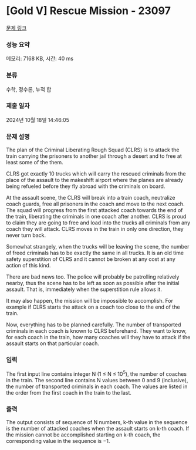 # [Gold V] Rescue Mission - 23097 

[문제 링크](https://www.acmicpc.net/problem/23097) 

### 성능 요약

메모리: 7168 KB, 시간: 40 ms

### 분류

수학, 정수론, 누적 합

### 제출 일자

2024년 10월 18일 14:46:05

### 문제 설명

<p>The plan of the Criminal Liberating Rough Squad (CLRS) is to attack the train carrying the prisoners to another jail through a desert and to free at least some of the them.</p>

<p>CLRS got exactly 10 trucks which will carry the rescued criminals from the place of the assault to the makeshift airport where the planes are already being refueled before they fly abroad with the criminals on board.</p>

<p>At the assault scene, the CLRS will break into a train coach, neutralize coach guards, free all prisoners in the coach and move to the next coach. The squad will progress from the first attacked coach towards the end of the train, liberating the criminals in one coach after another. CLRS is proud to claim they are going to free and load into the trucks all criminals from any coach they will attack. CLRS moves in the train in only one direction, they never turn back.</p>

<p>Somewhat strangely, when the trucks will be leaving the scene, the number of freed criminals has to be exactly the same in all trucks. It is an old time safety superstition of CLRS and it cannot be broken at any cost at any action of this kind.</p>

<p>There are bad news too. The police will probably be patrolling relatively nearby, thus the scene has to be left as soon as possible after the initial assault. That is, immediately when the superstition rule allows it.</p>

<p>It may also happen, the mission will be impossible to accomplish. For example if CLRS starts the attack on a coach too close to the end of the train.</p>

<p>Now, everything has to be planned carefully. The number of transported criminals in each coach is known to CLRS beforehand. They want to know, for each coach in the train, how many coaches will they have to attack if the assault starts on that particular coach.</p>

### 입력 

 <p>The first input line contains integer N (1 ≤ N ≤ 10<sup>5</sup>), the number of coaches in the train. The second line contains N values between 0 and 9 (inclusive), the number of transported criminals in each coach. The values are listed in the order from the first coach in the train to the last.</p>

### 출력 

 <p>The output consists of sequence of N numbers, k-th value in the sequence is the number of attacked coaches when the assault starts on k-th coach. If the mission cannot be accomplished starting on k-th coach, the corresponding value in the sequence is −1.</p>

